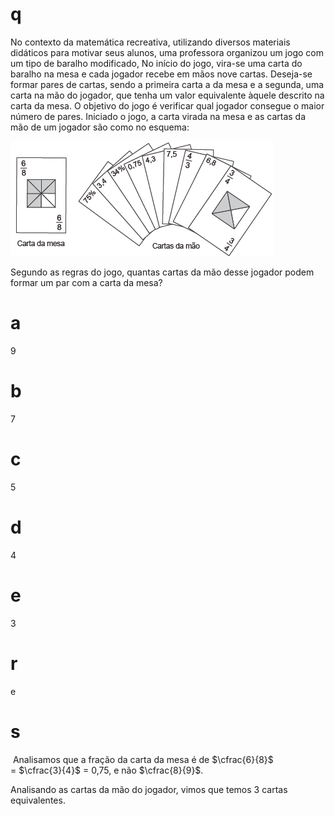 # q
No contexto da matemática recreativa, utilizando diversos materiais didáticos para motivar seus alunos, uma professora organizou um jogo com um tipo de baralho modificado, No início do jogo, vira-se uma carta do baralho na mesa e cada jogador recebe em mãos nove cartas. Deseja-se formar pares de cartas, sendo a primeira carta a da mesa e a segunda, uma carta na mão do jogador, que tenha um valor equivalente àquele descrito na carta da mesa. O objetivo do jogo é verificar qual jogador consegue o maior número de pares. Iniciado o jogo, a carta virada na mesa e as cartas da mão de um jogador são como no esquema:

![](a5934d7a-83f0-4abb-9649-fe9551bf0494.png)

Segundo as regras do jogo, quantas cartas da mão desse jogador podem formar um par com a carta da mesa?

# a
9

# b
7

# c
5

# d
4

# e
3

# r
e

# s
 Analisamos que a fração da carta da mesa é de $\cfrac{6}{8}$ = $\cfrac{3}{4}$ = 0,75, e não $\cfrac{8}{9}$.

Analisando as cartas da mão do jogador, vimos que temos 3 cartas equivalentes.
